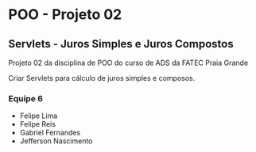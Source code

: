 # POO - Projeto 02
## Servlets - Juros Simples e Juros Compostos
Projeto 02 da disciplina de POO do curso de ADS da FATEC Praia Grande

Criar Servlets para cálculo de juros simples e composos.

### Equipe 6
- Felipe Lima
- Felipe Reis
- Gabriel Fernandes
- Jefferson Nascimento
